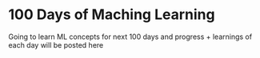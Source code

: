 # 100 Days of Maching Learning
Going to learn ML concepts for next 100 days and progress + learnings of each day will be posted here
